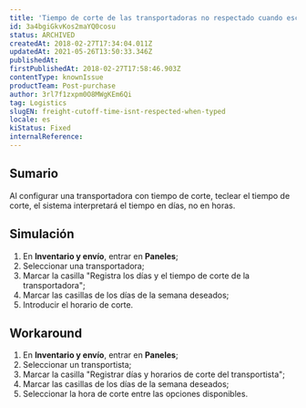 ```yaml
---
title: 'Tiempo de corte de las transportadoras no respectado cuando escrito'
id: 3a4bgiGkvKos2maYQ0cosu
status: ARCHIVED
createdAt: 2018-02-27T17:34:04.011Z
updatedAt: 2021-05-26T13:50:33.346Z
publishedAt: 
firstPublishedAt: 2018-02-27T17:58:46.903Z
contentType: knownIssue
productTeam: Post-purchase
author: 3rl7f1zxpm0O8MWgKEm6Qi
tag: Logistics
slugEN: freight-cutoff-time-isnt-respected-when-typed
locale: es
kiStatus: Fixed
internalReference: 
---
```


## Sumario

Al configurar una transportadora con tiempo de corte, teclear el tiempo de corte, el sistema interpretará el tiempo en días, no en horas.

## Simulación

1. En __Inventario y envío__, entrar en __Paneles__;
2. Seleccionar una transportadora;
3. Marcar la casilla "Registra los días y el tiempo de corte de la transportadora";
4. Marcar las casillas de los días de la semana deseados;
5. Introducir el horario de corte.

## Workaround

1. En __Inventario y envío__, entrar en __Paneles__; 
2. Seleccionar un transportista;
3. Marcar la casilla "Registrar días y horarios de corte del transportista";
4. Marcar las casillas de los días de la semana deseados;
5. Seleccionar la hora de corte entre las opciones disponibles.


